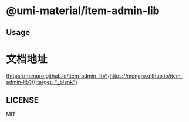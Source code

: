 # @umi-material/item-admin-lib



## Usage

# 文档地址
[https://mengro.github.io/item-admin-lib/](https://mengro.github.io/item-admin-lib?){:target="_blank"}

## LICENSE

MIT
